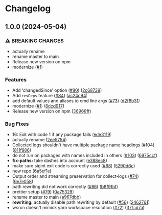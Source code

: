 # Changelog

## 1.0.0 (2024-05-04)


### ⚠ BREAKING CHANGES

* actually rename
* rename master to main
* Release new version on npm
* modernize ([#1](https://github.com/spion/wsrun-ng/issues/1))

### Features

* Add 'changedSince' option ([#80](https://github.com/spion/wsrun-ng/issues/80)) ([2c68739](https://github.com/spion/wsrun-ng/commit/2c687396420022f142937b4a348462f9a103cf2f))
* Add `revDeps` feature ([#84](https://github.com/spion/wsrun-ng/issues/84)) ([ac24c94](https://github.com/spion/wsrun-ng/commit/ac24c944e50dfbec3426d1b60f9468eafe9434ac))
* add default values and aliases to cmd line args ([#73](https://github.com/spion/wsrun-ng/issues/73)) ([d2f8b31](https://github.com/spion/wsrun-ng/commit/d2f8b31cf1f58d1ccc05325a6c99683ec58b7533))
* modernize ([#1](https://github.com/spion/wsrun-ng/issues/1)) ([6dcd917](https://github.com/spion/wsrun-ng/commit/6dcd917d7bd826bdfe6a84ed792a5a9f18e248e7))
* Release new version on npm ([36968ff](https://github.com/spion/wsrun-ng/commit/36968ff0188f119333d4c682dd8abe29824c3713))


### Bug Fixes

* 16: Exit with code 1 if any package fails ([ede3119](https://github.com/spion/wsrun-ng/commit/ede31192e9e24667411423969ddd8bc81eb3152d))
* actually rename ([2ee5754](https://github.com/spion/wsrun-ng/commit/2ee5754d8d817ad0e6046a3632f373e8986a9cf7))
* Collected logs shouldn't have multiple package name headings ([#104](https://github.com/spion/wsrun-ng/issues/104)) ([811f986](https://github.com/spion/wsrun-ng/commit/811f986a70b9d7a658bdf10343bbb9442036b357))
* do not run on packages with names included in others ([#103](https://github.com/spion/wsrun-ng/issues/103)) ([6875ccf](https://github.com/spion/wsrun-ng/commit/6875ccf7e2c04e48ed83f4d2864d56890116b8d1))
* **fix-paths:** take dashes into account ([e368ec8](https://github.com/spion/wsrun-ng/commit/e368ec85435bdf5f1349528e9b98edec7d10f96b))
* make sure sigint exit code is correctly used ([#68](https://github.com/spion/wsrun-ng/issues/68)) ([5290d6c](https://github.com/spion/wsrun-ng/commit/5290d6cfeed1b05d5f766fe7241feed7404d829b))
* new repo ([6a5ef1e](https://github.com/spion/wsrun-ng/commit/6a5ef1e508077fdfa66f98aec30a16ca00ace107))
* Output order and streaming preservation for collect-logs ([#74](https://github.com/spion/wsrun-ng/issues/74)) ([6e7e058](https://github.com/spion/wsrun-ng/commit/6e7e058744ed42c955283589cb5c069fd16fee31))
* path rewriting did not work correctly ([#66](https://github.com/spion/wsrun-ng/issues/66)) ([b8f9fbf](https://github.com/spion/wsrun-ng/commit/b8f9fbfef5196980536f69eb91e3d147fd15c0bd))
* prettier setup ([#79](https://github.com/spion/wsrun-ng/issues/79)) ([0a75328](https://github.com/spion/wsrun-ng/commit/0a75328dfb178740d22cdcbf19462d58edad90e6))
* rename master to main ([a967dbb](https://github.com/spion/wsrun-ng/commit/a967dbb86e3ad979f9f151b70b9ea3c833d1efd0))
* **rewriting:** actually disable path rewriting by default ([#56](https://github.com/spion/wsrun-ng/issues/56)) ([2462761](https://github.com/spion/wsrun-ng/commit/24627619632982a488cad215915dc9fd3d4f45ef))
* wsrun doesn't mimick yarn workspace resolution ([#72](https://github.com/spion/wsrun-ng/issues/72)) ([371cd7a](https://github.com/spion/wsrun-ng/commit/371cd7a4792d94d4738fcb2233b2e8ea390f5d3c))
